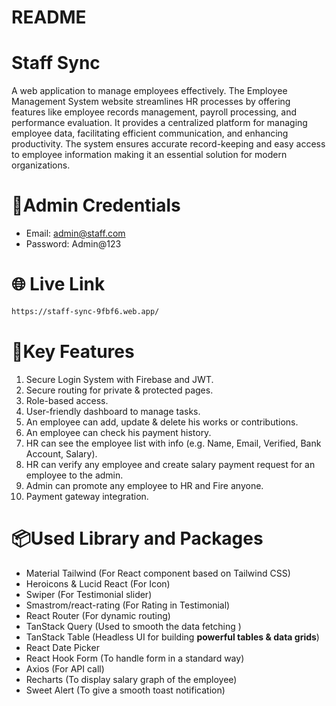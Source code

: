 # README

# Staff Sync

A web application to manage employees effectively. The Employee Management System website streamlines HR processes by offering features like employee records management, payroll processing, and performance evaluation. It provides a centralized platform for managing employee data, facilitating efficient communication, and enhancing productivity. The system ensures accurate record-keeping and easy access to employee information making it an essential solution for modern organizations.

# 🔐Admin Credentials

- Email: admin@staff.com
- Password: Admin@123

# 🌐 Live Link

```html
https://staff-sync-9fbf6.web.app/
```

# 🔑Key Features

1. Secure Login System with Firebase and JWT.
2. Secure routing for private & protected pages.
3. Role-based access.
4. User-friendly dashboard to manage tasks.
5. An employee can add, update & delete his works or contributions.
6. An employee can check his payment history.
7. HR can see the employee list with info (e.g. Name, Email, Verified, Bank Account, Salary).
8. HR can verify any employee and create salary payment request for an employee to the admin.
9. Admin can promote any employee to HR and Fire anyone.
10. Payment gateway integration.

# 📦Used Library and Packages

- Material Tailwind (For React component based on Tailwind CSS)
- Heroicons & Lucid React (For Icon)
- Swiper (For Testimonial slider)
- Smastrom/react-rating (For Rating in Testimonial)
- React Router (For dynamic routing)
- TanStack Query (Used to smooth the data fetching )
- TanStack Table (Headless UI for building **powerful tables & data grids**)
- React Date Picker
- React Hook Form (To handle form in a standard way)
- Axios (For API call)
- Recharts (To display salary graph of the employee)
- Sweet Alert (To give a smooth toast notification)